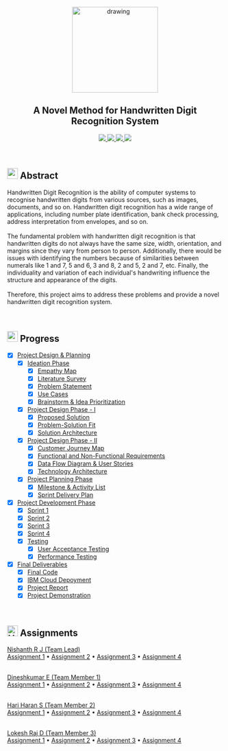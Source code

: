 <br>
<div align="center">
  <img src="https://upload.wikimedia.org/wikipedia/commons/5/51/IBM_logo.svg" align="center" alt="drawing" width="200" />
  <h2 align="center">A Novel Method for Handwritten Digit Recognition System</h2>
</div>


<p align="center">
  <a href="https://www.python.org/">
    <img src="https://img.shields.io/badge/python-ff2626.svg?style=for-the-badge&logo=python&logoColor=white">
  </a>
  <a href="https://flask.palletsprojects.com/">
    <img src="https://img.shields.io/badge/flask-000000.svg?style=for-the-badge&logo=flask&logoColor=white">
  </a>
  <a href="https://pandas.pydata.org/">
    <img src="https://img.shields.io/badge/pandas-150458.svg?style=for-the-badge&logo=pandas&logoColor=white">
  </a>
  <a href="https://www.tensorflow.org/">
    <img src="https://img.shields.io/badge/Tensorflow-ff7626.svg?style=for-the-badge&logo=Tensorflow&logoColor=white">
  </a>
</p>
<br>


<h2>
  <img src="https://raw.githubusercontent.com/Tarikul-Islam-Anik/Animated-Fluent-Emojis/master/Emojis/Travel%20and%20places/Star.png" width="25" height="25" />
  Abstract
</h2>

<p>Handwritten Digit Recognition is the ability of computer systems to recognise handwritten digits from various
  sources, such as images, documents, and so on. Handwritten digit recognition has a wide range of applications,
  including number plate identification, bank check processing, address interpretation from envelopes, and so
  on.<br><br>
  The fundamental problem with handwritten digit recognition is that handwritten digits do not always have the same
  size, width, orientation, and margins since they vary from person to person. Additionally, there would be issues with
  identifying the numbers because of similarities between numerals like 1 and 7, 5 and 6, 3 and 8, 2 and 5, 2 and 7,
  etc. Finally, the individuality and variation of each individual's handwriting influence the structure and appearance
  of the digits.<br><br>
  Therefore, this project aims to address these problems and provide a novel handwritten digit recognition system.</p>
<br>


<h2>
  <img src="https://raw.githubusercontent.com/Tarikul-Islam-Anik/Animated-Fluent-Emojis/master/Emojis/Travel%20and%20places/Fire.png" width="25" height="25" />
  Progress
</h2>

- [x] [Project Design & Planning](https://github.com/IBM-EPBL/IBM-Project-133-1658212729/tree/main/Project%20Design%20%26%20Planning)
  - [x] [Ideation Phase](https://github.com/IBM-EPBL/IBM-Project-133-1658212729/tree/main/Project%20Design%20%26%20Planning/Ideation%20Phase)
    - [x] [Empathy Map](https://github.com/IBM-EPBL/IBM-Project-133-1658212729/blob/main/Project%20Design%20%26%20Planning/Ideation%20Phase/Empathy%20Map.png)
    - [x] [Literature Survey](https://github.com/IBM-EPBL/IBM-Project-133-1658212729/blob/main/Project%20Design%20%26%20Planning/Ideation%20Phase/Literature%20Survey.pdf)
    - [x] [Problem Statement](https://github.com/IBM-EPBL/IBM-Project-133-1658212729/blob/main/Project%20Design%20%26%20Planning/Ideation%20Phase/Problem%20Statement.jpg)
    - [x] [Use Cases](https://github.com/IBM-EPBL/IBM-Project-133-1658212729/blob/main/Project%20Design%20%26%20Planning/Ideation%20Phase/Use%20Cases.pdf)
    - [x] [Brainstorm & Idea Prioritization](https://github.com/IBM-EPBL/IBM-Project-133-1658212729/blob/main/Project%20Design%20%26%20Planning/Ideation%20Phase/Brainstorm.png)
  - [x] [Project Design Phase - I](https://github.com/IBM-EPBL/IBM-Project-133-1658212729/tree/main/Project%20Design%20%26%20Planning/Project%20Design%20Phase%20-%20I)
    - [x] [Proposed Solution](https://github.com/IBM-EPBL/IBM-Project-133-1658212729/blob/main/Project%20Design%20%26%20Planning/Project%20Design%20Phase%20-%20I/Proposed%20Solution.pdf)
    - [x] [Problem-Solution Fit](https://github.com/IBM-EPBL/IBM-Project-133-1658212729/blob/main/Project%20Design%20%26%20Planning/Project%20Design%20Phase%20-%20I/Problem-Solution%20Fit.png)
    - [x] [Solution Architecture](https://github.com/IBM-EPBL/IBM-Project-133-1658212729/blob/main/Project%20Design%20%26%20Planning/Project%20Design%20Phase%20-%20I/Solution%20Architecture.jpg)
  - [x] [Project Design Phase - II](https://github.com/IBM-EPBL/IBM-Project-133-1658212729/tree/main/Project%20Design%20%26%20Planning/Project%20Design%20Phase%20-%20II)
    - [x] [Customer Journey Map](https://github.com/IBM-EPBL/IBM-Project-133-1658212729/blob/main/Project%20Design%20%26%20Planning/Project%20Design%20Phase%20-%20II/Customer%20Journey%20Map.png)
    - [x] [Functional and Non-Functional Requirements](https://github.com/IBM-EPBL/IBM-Project-133-1658212729/blob/main/Project%20Design%20%26%20Planning/Project%20Design%20Phase%20-%20II/Functional%20and%20Non-Functional%20Requirements.pdf)
    - [x] [Data Flow Diagram & User Stories](https://github.com/IBM-EPBL/IBM-Project-133-1658212729/blob/main/Project%20Design%20%26%20Planning/Project%20Design%20Phase%20-%20II/Data%20Flow%20Diagram%20%26%20User%20Stories.pdf)
    - [x] [Technology Architecture](https://github.com/IBM-EPBL/IBM-Project-133-1658212729/blob/main/Project%20Design%20%26%20Planning/Project%20Design%20Phase%20-%20II/Technology%20Architecture.png)
  - [x] [Project Planning Phase](https://github.com/IBM-EPBL/IBM-Project-133-1658212729/tree/main/Project%20Design%20%26%20Planning/Project%20Planning)
    - [x] [Milestone & Activity List](https://github.com/IBM-EPBL/IBM-Project-133-1658212729/blob/main/Project%20Design%20%26%20Planning/Project%20Planning/Milestone%20%26%20Activity%20List.pdf)
    - [x] [Sprint Delivery Plan](https://github.com/IBM-EPBL/IBM-Project-133-1658212729/blob/main/Project%20Design%20%26%20Planning/Project%20Planning/Sprint%20Delivery%20Plan.pdf)
- [x] [Project Development Phase](https://github.com/IBM-EPBL/IBM-Project-133-1658212729/tree/main/Project%20Development)
  - [x] [Sprint 1](https://github.com/IBM-EPBL/IBM-Project-133-1658212729/tree/main/Project%20Development/Sprint%201)
  - [x] [Sprint 2](https://github.com/IBM-EPBL/IBM-Project-133-1658212729/tree/main/Project%20Development/Sprint%202)
  - [x] [Sprint 3](https://github.com/IBM-EPBL/IBM-Project-133-1658212729/tree/main/Project%20Development/Sprint%203)
  - [x] [Sprint 4](https://github.com/IBM-EPBL/IBM-Project-133-1658212729/tree/main/Project%20Development/Sprint%204)
  - [x] [Testing](https://github.com/IBM-EPBL/IBM-Project-133-1658212729/tree/main/Project%20Development/Testing)
    - [x] [User Acceptance Testing](https://github.com/IBM-EPBL/IBM-Project-133-1658212729/tree/main/Project%20Development/Testing/User%20Acceptance%20Testing)
    - [x] [Performance Testing](https://github.com/IBM-EPBL/IBM-Project-133-1658212729/tree/main/Project%20Development/Testing/Performance%20Testing)
- [x] [Final Deliverables](https://github.com/IBM-EPBL/IBM-Project-133-1658212729/tree/main/Final%20Deliverables)
  - [x] [Final Code](https://github.com/IBM-EPBL/IBM-Project-133-1658212729/tree/main/Final%20Deliverables/Final%20Code)
  - [x] [IBM Cloud Depoyment](https://github.com/IBM-EPBL/IBM-Project-133-1658212729/tree/main/Final%20Deliverables/IBM%20Cloud%20Deployment)
  - [x] [Project Report](https://github.com/IBM-EPBL/IBM-Project-133-1658212729/tree/main/Final%20Deliverables/Project%20Report)
  - [x] [Project Demonstration](https://github.com/IBM-EPBL/IBM-Project-133-1658212729/tree/main/Final%20Deliverables/Project%20Demonstration)
<br>


<h2> 
  <img src="https://raw.githubusercontent.com/Tarikul-Islam-Anik/Animated-Fluent-Emojis/master/Emojis/Travel%20and%20places/High%20Voltage.png" alt="High Voltage" width="25" height="25" /> Assignments 
</h2>

[Nishanth R J (Team Lead)](https://github.com/IBM-EPBL/IBM-Project-133-1658212729/tree/main/Assignments/Nishanth%20R%20J)<br>
[Assignment 1](https://github.com/IBM-EPBL/IBM-Project-133-1658212729/blob/main/Assignments/Nishanth%20R%20J/Assignment%201.ipynb) • 
[Assignment 2](https://github.com/IBM-EPBL/IBM-Project-133-1658212729/blob/main/Assignments/Nishanth%20R%20J/Assignment%202.ipynb) •
[Assignment 3](https://github.com/IBM-EPBL/IBM-Project-133-1658212729/blob/main/Assignments/Nishanth%20R%20J/Assignment%203.ipynb) •
[Assignment 4](https://github.com/IBM-EPBL/IBM-Project-133-1658212729/blob/main/Assignments/Nishanth%20R%20J/Assignment%204.ipynb) <br><br>

[Dineshkumar E (Team Member 1)](https://github.com/IBM-EPBL/IBM-Project-133-1658212729/tree/main/Assignments/Dineshkumar%20E)<br>
[Assignment 1](https://github.com/IBM-EPBL/IBM-Project-133-1658212729/blob/main/Assignments/Dineshkumar%20E/Assignment%201.ipynb) • 
[Assignment 2](https://github.com/IBM-EPBL/IBM-Project-133-1658212729/blob/main/Assignments/Dineshkumar%20E/Assignment_2.ipynb) •
[Assignment 3](https://github.com/IBM-EPBL/IBM-Project-133-1658212729/blob/main/Assignments/Dineshkumar%20E/Assignment_3.ipynb) •
[Assignment 4](https://github.com/IBM-EPBL/IBM-Project-133-1658212729/blob/main/Assignments/Dineshkumar%20E/Assignment_4.ipynb) <br><br>

[Hari Haran S (Team Member 2)](https://github.com/IBM-EPBL/IBM-Project-133-1658212729/tree/main/Assignments/Hari%20Haran%20S)<br>
[Assignment 1](https://github.com/IBM-EPBL/IBM-Project-133-1658212729/blob/main/Assignments/Hari%20Haran%20S/Assignment%201.ipynb) • 
[Assignment 2](https://github.com/IBM-EPBL/IBM-Project-133-1658212729/blob/main/Assignments/Hari%20Haran%20S/Assignment%202.ipynb) •
[Assignment 3](https://github.com/IBM-EPBL/IBM-Project-133-1658212729/blob/main/Assignments/Hari%20Haran%20S/Assignment%203.ipynb) •
[Assignment 4](https://github.com/IBM-EPBL/IBM-Project-133-1658212729/blob/main/Assignments/Hari%20Haran%20S/Assignment_4.ipynb) <br><br>

[Lokesh Raj D (Team Member 3)](https://github.com/IBM-EPBL/IBM-Project-133-1658212729/tree/main/Assignments/Lokesh%20Raj%20D)<br>
[Assignment 1](https://github.com/IBM-EPBL/IBM-Project-133-1658212729/blob/main/Assignments/Lokesh%20Raj%20D/Assignment%201.ipynb) • 
[Assignment 2](https://github.com/IBM-EPBL/IBM-Project-133-1658212729/blob/main/Assignments/Lokesh%20Raj%20D/ASSIGNMENT_2.ipynb) •
[Assignment 3](https://github.com/IBM-EPBL/IBM-Project-133-1658212729/blob/main/Assignments/Lokesh%20Raj%20D/ASSIGNMENT_3.ipynb) •
[Assignment 4](https://github.com/IBM-EPBL/IBM-Project-133-1658212729/blob/main/Assignments/Lokesh%20Raj%20D/ASSIGNMENT_4.ipynb) <br><br>
